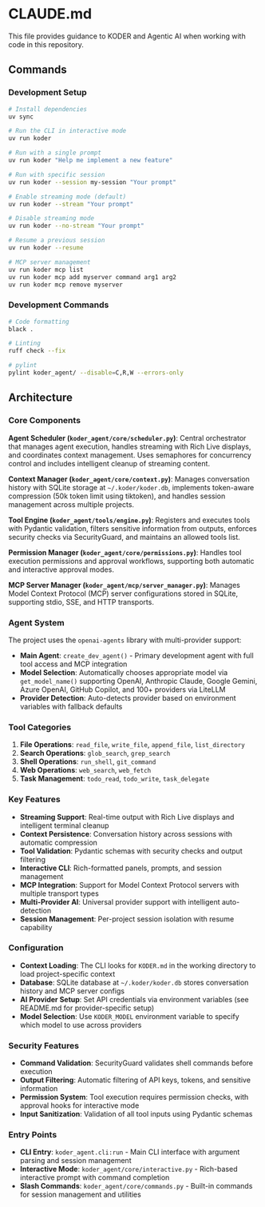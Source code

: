 # CLAUDE.md

This file provides guidance to KODER and Agentic AI when working with code in this repository.

## Commands

### Development Setup

```bash
# Install dependencies
uv sync

# Run the CLI in interactive mode
uv run koder

# Run with a single prompt
uv run koder "Help me implement a new feature"

# Run with specific session
uv run koder --session my-session "Your prompt"

# Enable streaming mode (default)
uv run koder --stream "Your prompt"

# Disable streaming mode
uv run koder --no-stream "Your prompt"

# Resume a previous session
uv run koder --resume

# MCP server management
uv run koder mcp list
uv run koder mcp add myserver command arg1 arg2
uv run koder mcp remove myserver
```

### Development Commands

```bash
# Code formatting
black .

# Linting
ruff check --fix

# pylint
pylint koder_agent/ --disable=C,R,W --errors-only
```

## Architecture

### Core Components

**Agent Scheduler (`koder_agent/core/scheduler.py`)**: Central orchestrator that manages agent execution, handles streaming with Rich Live displays, and coordinates context management. Uses semaphores for concurrency control and includes intelligent cleanup of streaming content.

**Context Manager (`koder_agent/core/context.py`)**: Manages conversation history with SQLite storage at `~/.koder/koder.db`, implements token-aware compression (50k token limit using tiktoken), and handles session management across multiple projects.

**Tool Engine (`koder_agent/tools/engine.py`)**: Registers and executes tools with Pydantic validation, filters sensitive information from outputs, enforces security checks via SecurityGuard, and maintains an allowed tools list.

**Permission Manager (`koder_agent/core/permissions.py`)**: Handles tool execution permissions and approval workflows, supporting both automatic and interactive approval modes.

**MCP Server Manager (`koder_agent/mcp/server_manager.py`)**: Manages Model Context Protocol (MCP) server configurations stored in SQLite, supporting stdio, SSE, and HTTP transports.

### Agent System

The project uses the `openai-agents` library with multi-provider support:

- **Main Agent**: `create_dev_agent()` - Primary development agent with full tool access and MCP integration
- **Model Selection**: Automatically chooses appropriate model via `get_model_name()` supporting OpenAI, Anthropic Claude, Google Gemini, Azure OpenAI, GitHub Copilot, and 100+ providers via LiteLLM
- **Provider Detection**: Auto-detects provider based on environment variables with fallback defaults

### Tool Categories

1. **File Operations**: `read_file`, `write_file`, `append_file`, `list_directory`
2. **Search Operations**: `glob_search`, `grep_search`
3. **Shell Operations**: `run_shell`, `git_command`
4. **Web Operations**: `web_search`, `web_fetch`
5. **Task Management**: `todo_read`, `todo_write`, `task_delegate`

### Key Features

- **Streaming Support**: Real-time output with Rich Live displays and intelligent terminal cleanup
- **Context Persistence**: Conversation history across sessions with automatic compression
- **Tool Validation**: Pydantic schemas with security checks and output filtering
- **Interactive CLI**: Rich-formatted panels, prompts, and session management
- **MCP Integration**: Support for Model Context Protocol servers with multiple transport types
- **Multi-Provider AI**: Universal provider support with intelligent auto-detection
- **Session Management**: Per-project session isolation with resume capability

### Configuration

- **Context Loading**: The CLI looks for `KODER.md` in the working directory to load project-specific context
- **Database**: SQLite database at `~/.koder/koder.db` stores conversation history and MCP server configs
- **AI Provider Setup**: Set API credentials via environment variables (see README.md for provider-specific setup)
- **Model Selection**: Use `KODER_MODEL` environment variable to specify which model to use across providers

### Security Features

- **Command Validation**: SecurityGuard validates shell commands before execution
- **Output Filtering**: Automatic filtering of API keys, tokens, and sensitive information
- **Permission System**: Tool execution requires permission checks, with approval hooks for interactive mode
- **Input Sanitization**: Validation of all tool inputs using Pydantic schemas

### Entry Points

- **CLI Entry**: `koder_agent.cli:run` - Main CLI interface with argument parsing and session management
- **Interactive Mode**: `koder_agent/core/interactive.py` - Rich-based interactive prompt with command completion
- **Slash Commands**: `koder_agent/core/commands.py` - Built-in commands for session management and utilities